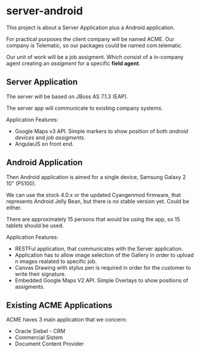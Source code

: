 server-android
==============

This project is about a Server Application plus a Android application.

For practical purposes the client company will be named ACME. Our company is Telematic, so our packages could be named
com.telematic.

Our unit of work will be a job assigment. Which consist of a in-company agent creating an *assigment* for a specific
**field agent**.


Server Application
-----------------

The server will be based on JBoss AS 7.1.3 (EAP). 

The server app will communicate to existing company systems. 

Application Features:
* Google Maps v3 API. Simple markers to show position of both *android devices* and *job assigments*.  
* AngularJS on front end.

Android Application
-----------------

Then Android application is aimed for a single device, Samsung Galaxy 2 10" (P5100). 

We can use the stock 4.0.x or the updated Cyangenmod firmware, that represents Android Jelly Bean,
but there is no stable version yet. Could be either. 

There are approximately 15 persons that would be using the app, so 15 tablets should be used.

Application Features: 

* RESTFul application, that communicates  with the Server application.
* Application has to allow image selection of the Gallery in order to upload n images realated to specific job.
* Canvas Drawing with stylus pen is required in order for the customer to write their signature.
* Embedded Google Maps V2 API. Simple Overlays to show positions of assigments.



Existing ACME Applications
----------------

ACME haves 3 main application that we concern:

* Oracle Siebel - CRM 
* Commercial Sistem
* Document Content Provider
